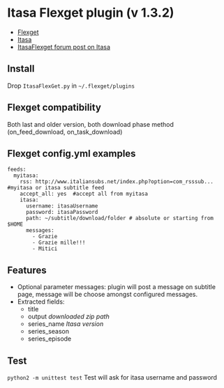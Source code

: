 Itasa Flexget plugin (v 1.3.2)
==============================

- [Flexget](http://www.flexget.com) 
- [Itasa](http://italiansubs.net)
- [ItasaFlexget forum post on Itasa](http://www.italiansubs.net/forum/hardware-software/itasa-flexget-plugin/)

Install
-------
Drop `ItasaFlexGet.py` in `~/.flexget/plugins`

Flexget compatibility
---------------------
Both last and older version, both download phase method (on_feed_download, on_task_download)

Flexget config.yml examples
---------------------------
```
feeds:
  myitasa:
    rss: http://www.italiansubs.net/index.php?option=com_rsssub...  #myitasa or itasa subtitle feed
    accept_all: yes  #accept all from myitasa                                               
    itasa:
      username: itasaUsername
      password: itasaPassword
      path: ~/subtitle/download/folder # absolute or starting from $HOME
      messages:
        - Grazie
        - Grazie mille!!!
        - Mitici
```

Features
---------------------------
* Optional parameter messages: plugin will post a message on subtitle page, message will be choose amongst configured messages.
* Extracted fields:
  * title
  * output _downloaded zip path_
  * series\_name _Itasa version_
  * series_season
  * series_episode

Test
----------------------------
`python2 -m unittest test`
Test will ask for itasa username and password
